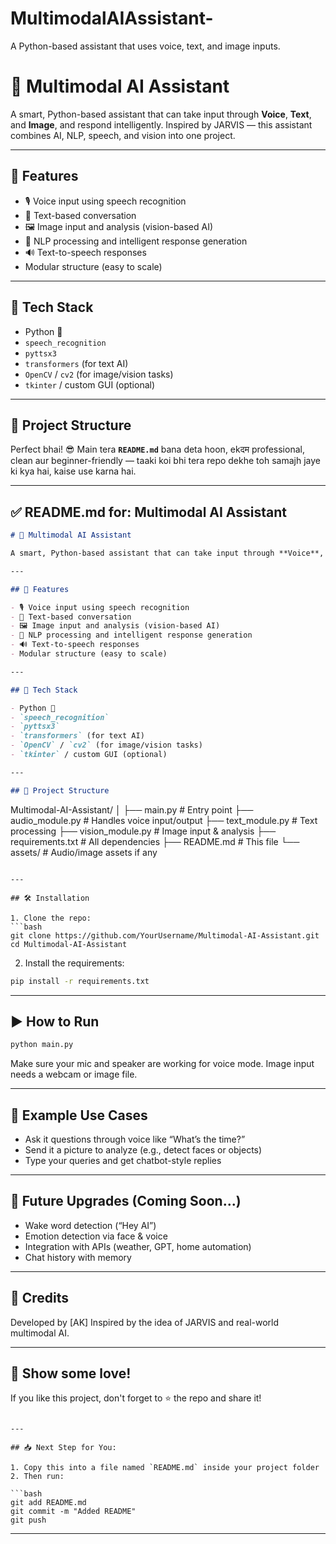# MultimodalAIAssistant-
A Python-based assistant that uses voice, text, and image inputs.
# 🤖 Multimodal AI Assistant

A smart, Python-based assistant that can take input through **Voice**, **Text**, and **Image**, and respond intelligently. Inspired by JARVIS — this assistant combines AI, NLP, speech, and vision into one project.

---

## 🚀 Features

- 🎙️ Voice input using speech recognition
- 💬 Text-based conversation
- 🖼️ Image input and analysis (vision-based AI)
- 🧠 NLP processing and intelligent response generation
- 🔊 Text-to-speech responses
- Modular structure (easy to scale)

---

## 🧱 Tech Stack

- Python 🐍
- `speech_recognition`
- `pyttsx3`
- `transformers` (for text AI)
- `OpenCV` / `cv2` (for image/vision tasks)
- `tkinter` / custom GUI (optional)

---

## 📁 Project Structure
Perfect bhai! 😎
Main tera **`README.md`** bana deta hoon, ekदम professional, clean aur beginner-friendly — taaki koi bhi tera repo dekhe toh samajh jaye ki kya hai, kaise use karna hai.

---

## ✅ README.md for: **Multimodal AI Assistant**

```markdown
# 🤖 Multimodal AI Assistant

A smart, Python-based assistant that can take input through **Voice**, **Text**, and **Image**, and respond intelligently. Inspired by JARVIS — this assistant combines AI, NLP, speech, and vision into one project.

---

## 🚀 Features

- 🎙️ Voice input using speech recognition
- 💬 Text-based conversation
- 🖼️ Image input and analysis (vision-based AI)
- 🧠 NLP processing and intelligent response generation
- 🔊 Text-to-speech responses
- Modular structure (easy to scale)

---

## 🧱 Tech Stack

- Python 🐍
- `speech_recognition`
- `pyttsx3`
- `transformers` (for text AI)
- `OpenCV` / `cv2` (for image/vision tasks)
- `tkinter` / custom GUI (optional)

---

## 📁 Project Structure

```

Multimodal-AI-Assistant/
│
├── main.py                # Entry point
├── audio\_module.py        # Handles voice input/output
├── text\_module.py         # Text processing
├── vision\_module.py       # Image input & analysis
├── requirements.txt       # All dependencies
├── README.md              # This file
└── assets/                # Audio/image assets if any

````

---

## 🛠️ Installation

1. Clone the repo:
```bash
git clone https://github.com/YourUsername/Multimodal-AI-Assistant.git
cd Multimodal-AI-Assistant
````

2. Install the requirements:

```bash
pip install -r requirements.txt
```

---

## ▶️ How to Run

```bash
python main.py
```

Make sure your mic and speaker are working for voice mode. Image input needs a webcam or image file.

---

## 📌 Example Use Cases

* Ask it questions through voice like “What’s the time?”
* Send it a picture to analyze (e.g., detect faces or objects)
* Type your queries and get chatbot-style replies

---

## 🧠 Future Upgrades (Coming Soon...)

* Wake word detection (“Hey AI”)
* Emotion detection via face & voice
* Integration with APIs (weather, GPT, home automation)
* Chat history with memory

---

## 🙏 Credits

Developed by \[AK]
Inspired by the idea of JARVIS and real-world multimodal AI.

---

## 🌟 Show some love!

If you like this project, don't forget to ⭐️ the repo and share it!

````

---

## 📥 Next Step for You:

1. Copy this into a file named `README.md` inside your project folder  
2. Then run:

```bash
git add README.md
git commit -m "Added README"
git push
````

---

